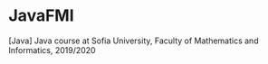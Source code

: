 # JavaFMI
[Java] Java course at Sofia University, Faculty of Mathematics and Informatics, 2019/2020
